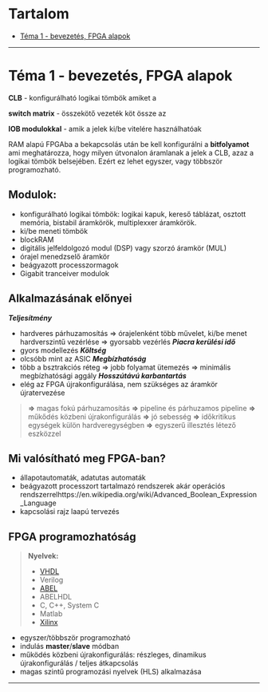 # Tartalom
- [Téma 1 - bevezetés, FPGA alapok]()

---------

# Téma 1 - bevezetés, FPGA alapok
**CLB** - konfigurálható logikai tömbök amiket a

**switch matrix** - összekötő vezeték köt össze az 

**IOB modulokkal** - amik a jelek ki/be vitelére használhatóak

RAM alapú FPGAba a bekapcsolás után be kell konfigurálni a **bitfolyamot** ami meghatározza, hogy milyen útvonalon áramlanak a jelek a CLB, azaz a logikai tömbök belsejében. Ezért ez lehet egyszer, vagy többször programozható.

## Modulok:
- konfigurálható logikai tömbök: logikai kapuk, kereső táblázat, osztott memória, bistabil áramkörök, multiplexxer áramkörök.
- ki/be meneti tömbök
- blockRAM
- digitális jelfeldolgozó modul (DSP) vagy szorzó áramkör (MUL)
- órajel menedzselő áramkör
- beágyazott processzormagok
- Gigabit tranceiver modulok

## Alkalmazásának előnyei
***Teljesítmény***
- hardveres párhuzamosítás => órajelenként több művelet, ki/be menet hardverszintű vezérlése => gyorsabb vezérlés
***Piacra kerülési idő***
- gyors modellezés
***Költség***
- olcsóbb mint az ASIC
***Megbízhatóság***
- több a bsztrakciós réteg => jobb folyamat ütemezés => minimális megbízhatósági aggály
***Hosszútávú karbantartás***
- elég az FPGA újrakonfigurálása, nem szükséges az áramkör újratervezése

> **=>** magas fokú párhuzamosítás
> **=>** pipeline és párhuzamos pipeline
> **=>** műkődés közbeni újrakonfigurálás
> **=>** jó sebesség
> **=>** időkritikus egységek külön hardveregységben
> **=>** egyszerű illesztés létező eszközzel

## Mi valósítható meg FPGA-ban?
- állapotautomaták, adatutas automaták
- beágyazott processzort tartalmazó rendszerek akár operációs rendszerrelhttps://en.wikipedia.org/wiki/Advanced_Boolean_Expression_Language
- kapcsolási rajz laapú tervezés

## FPGA programozhatóság
> **Nyelvek:**
> - [V](https://en.wikipedia.org/wiki/VHSIC)[HDL](https://en.wikipedia.org/wiki/Hardware_description_language)
> - Verilog
> - [ABEL](https://en.wikipedia.org/wiki/Advanced_Boolean_Expression_Language)
> - ABELHDL
> - C, C++, System C
> - Matlab
> - [Xilinx](https://www.xilinx.com/products/design-tools/vivado/vivado-webpack.html)

- egyszer/többször programozható
- indulás **master**/**slave** módban
- működés közbeni újrakonfigurálás: részleges, dinamikus újrakonfigurálás / teljes átkapcsolás
- magas szintű programozási nyelvek (HLS) alkalmazása
-----
